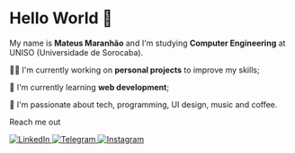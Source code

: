 # Hello World 👋
My name is **Mateus Maranhão** and I'm studying **Computer Engineering** at UNISO (Universidade de Sorocaba).

👨‍💻 I'm currently working on **personal projects** to improve my skills;

📖 I'm currently learning **web development**;

🥰 I'm passionate about tech, programming, UI design, music and coffee.

Reach me out 

<a href="https://www.linkedin.com/in/mateus-maranhao/">
	<img alt="LinkedIn" src="https://img.shields.io/badge/linkedin%20-%230077B5.svg?&style=for-the-badge&logo=linkedin&logoColor=white"/>
</a>
 <a href="https://t.me/mateusmaranhao">
	<img alt="Telegram" src="https://img.shields.io/badge/Telegram-2CA5E0?style=for-the-badge&logo=telegram&logoColor=white" />
</a>
 <a href="https://www.instagram.com/mateus.code/">
	<img alt="Instagram" src="https://img.shields.io/badge/Instagram%20-%23E4405F.svg?&style=for-the-badge&logo=Instagram&logoColor=white"/>
</a>

